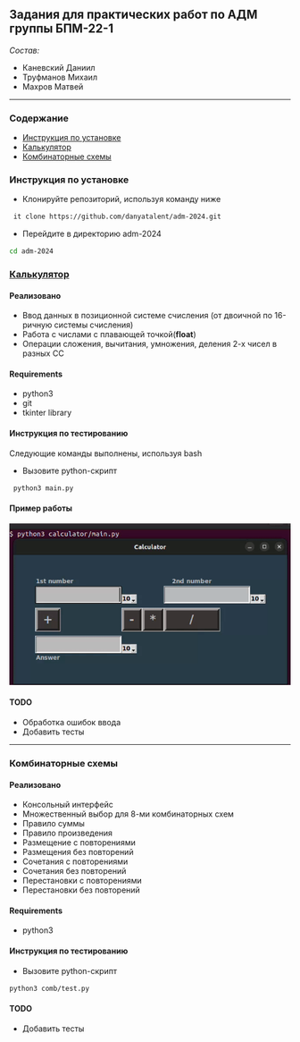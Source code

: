 ## Задания для практических работ по АДМ группы БПМ-22-1
*Состав:*
* Каневский Даниил
* Труфманов Михаил
* Махров Матвей
---
### Содержание
* [Инструкция по установке](#инструкция-по-установке)
* [Калькулятор](#калькулятор)
* [Комбинаторные схемы](#комбинаторные-схемы)

### Инструкция по установке

- Клонируйте репозиторий, используя команду ниже
```bash
 it clone https://github.com/danyatalent/adm-2024.git
 ```
- Перейдите в директорию adm-2024
```bash
cd adm-2024
```

### [Калькулятор](calculator/main.py)
#### Реализовано
- Ввод данных в позиционной системе счисления (от двоичной по 16-ричную системы счисления)
- Работа с числами с плавающей точкой(**float**)
- Операции сложения, вычитания, умножения, деления 2-х чисел в разных СС

#### Requirements
- python3
- git
- tkinter library

#### Инструкция по тестированию
Следующие команды выполнены, используя bash

- Вызовите python-скрипт

```bash
 python3 main.py
```

#### Пример работы

![Видео](imgs/screen.gif)

#### TODO
- Обработка ошибок ввода
- Добавить тесты

---

### Комбинаторные схемы
#### Реализовано
* Консольный интерфейс
* Множественный выбор для 8-ми комбинаторных схем
* Правило суммы
* Правило произведения
* Размещение с повторениями
* Размещения без повторений
* Сочетания с повторениями
* Сочетания без повторений
* Перестановки с повторениями
* Перестановки без повторений

#### Requirements
* python3

#### Инструкция по тестированию
- Вызовите python-скрипт

```bash
python3 comb/test.py
```

#### TODO
* Добавить тесты